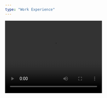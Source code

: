 ```yaml
---
type: "Work Experience"
---
```


<!-- <a href="http://www.istuary.com/" target="_blank">Istuary Innovation Group</a> is Canada’s largest technology incubation platform. I'm working on UI design and coding for various small projects. -->
<video id="video" width="320" height="240" controls="" preload="assets/videos/icons-and-images-layering.mp4" loop>
 <source src="assets/videos/icons-and-images-layering.mp4" type="video/mp4">
 </video>

